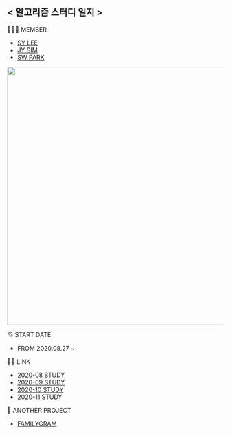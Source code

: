 ## < 알고리즘 스터디 일지 >

👩‍👩‍👧 MEMBER

- [SY LEE](https://github.com/youn16)
- [JY SIM](https://github.com/DDONGKKANG)
- [SW PARK](https://github.com/Seulwoo)

<img src="https://user-images.githubusercontent.com/54494532/91629967-8a59cb80-ea08-11ea-83dd-fcc93ce6b518.png" width="600"/>


💘 START DATE

- FROM 2020.08.27 ~

👍🏻 LINK

- [2020-08 STUDY](https://github.com/Seulwoo/SSU_LikeSeal-Study-Group04/tree/master/2020-08)
- [2020-09 STUDY](https://github.com/Seulwoo/SSU_LikeSeal-Study-Group04/tree/master/2020-09)
- [2020-10 STUDY](https://github.com/Seulwoo/SSU_LikeSeal-Study-Group04/tree/master/2020-10)
- 2020-11 STUDY

🌟 ANOTHER PROJECT

- [FAMILYGRAM](https://github.com/youn16/FamilyGram)

